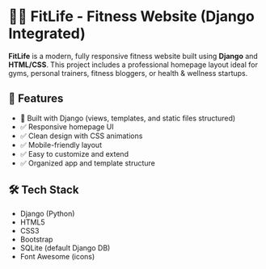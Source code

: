 # 🏋️‍♂️ FitLife - Fitness Website (Django Integrated)

**FitLife** is a modern, fully responsive fitness website built using **Django** and **HTML/CSS**. This project includes a professional homepage layout ideal for gyms, personal trainers, fitness bloggers, or health & wellness startups.

## 🚀 Features
- 🔧 Built with Django (views, templates, and static files structured)
- ✅ Responsive homepage UI
- ✅ Clean design with CSS animations
- ✅ Mobile-friendly layout
- ✅ Easy to customize and extend
- ✅ Organized app and template structure

## 🛠️ Tech Stack

- Django (Python)
- HTML5
- CSS3
- Bootstrap
- SQLite (default Django DB)
- Font Awesome (icons)
